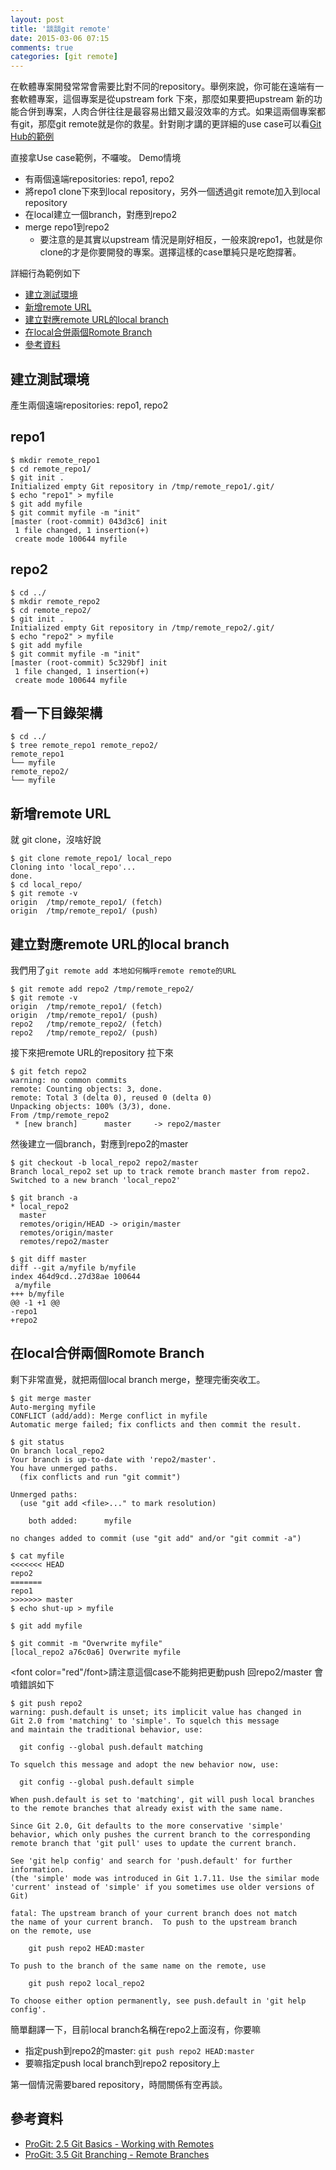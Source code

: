 ```yaml
---
layout: post
title: '談談git remote'
date: 2015-03-06 07:15
comments: true
categories: [git remote]
---
```

在軟體專案開發常常會需要比對不同的repository。舉例來說，你可能在遠端有一套軟體專案，這個專案是從upstream fork 下來，那麼如果要把upstream 新的功能合併到專案，人肉合併往往是最容易出錯又最沒效率的方式。如果這兩個專案都有git，那麼git remote就是你的救星。針對剛才講的更詳細的use case可以看[Git Hub的範例](https://help.github.com/articles/configuring-a-remote-for-a-fork/)

直接拿Use case範例，不囉唆。
Demo情境

* 有兩個遠端repositories: repo1, repo2
* 將repo1 clone下來到local repository，另外一個透過git remote加入到local repository
* 在local建立一個branch，對應到repo2
* merge repo1到repo2
	* 要注意的是其實以upstream 情況是剛好相反，一般來說repo1，也就是你clone的才是你要開發的專案。選擇這樣的case單純只是吃飽撐著。

詳細行為範例如下

* [建立測試環境](#g2_env)
* [新增remote URL](#g2_rt_url)
* [建立對應remote URL的local branch](#g2_rt_branch)
* [在local合併兩個Romote Branch](#g2_rt_merge)
* [參考資料](#g2_ref)


<a name="g2_env"></a>
## 建立測試環境
產生兩個遠端repositories: repo1, repo2

## repo1
```
$ mkdir remote_repo1
$ cd remote_repo1/
$ git init .
Initialized empty Git repository in /tmp/remote_repo1/.git/
$ echo "repo1" > myfile
$ git add myfile 
$ git commit myfile -m "init"
[master (root-commit) 043d3c6] init
 1 file changed, 1 insertion(+)
 create mode 100644 myfile
```

## repo2
```
$ cd ../
$ mkdir remote_repo2
$ cd remote_repo2/
$ git init .
Initialized empty Git repository in /tmp/remote_repo2/.git/
$ echo "repo2" > myfile
$ git add myfile 
$ git commit myfile -m "init"
[master (root-commit) 5c329bf] init
 1 file changed, 1 insertion(+)
 create mode 100644 myfile
```

## 看一下目錄架構
```
$ cd ../
$ tree remote_repo1 remote_repo2/
remote_repo1
└── myfile
remote_repo2/
└── myfile
```


<a name="g2_rt_url"></a>
## 新增remote URL
就 git clone，沒啥好說

```
$ git clone remote_repo1/ local_repo
Cloning into 'local_repo'...
done.
$ cd local_repo/
$ git remote -v
origin	/tmp/remote_repo1/ (fetch)
origin	/tmp/remote_repo1/ (push)
```


<a name="g2_rt_branch"></a>
## 建立對應remote URL的local branch
我們用了`git remote add 本地如何稱呼remote remote的URL`

```
$ git remote add repo2 /tmp/remote_repo2/
$ git remote -v
origin	/tmp/remote_repo1/ (fetch)
origin	/tmp/remote_repo1/ (push)
repo2	/tmp/remote_repo2/ (fetch)
repo2	/tmp/remote_repo2/ (push)
```

接下來把remote URL的repository 拉下來
```
$ git fetch repo2
warning: no common commits
remote: Counting objects: 3, done.
remote: Total 3 (delta 0), reused 0 (delta 0)
Unpacking objects: 100% (3/3), done.
From /tmp/remote_repo2
 * [new branch]      master     -> repo2/master
```

然後建立一個branch，對應到repo2的master
```
$ git checkout -b local_repo2 repo2/master
Branch local_repo2 set up to track remote branch master from repo2.
Switched to a new branch 'local_repo2'

$ git branch -a
* local_repo2
  master
  remotes/origin/HEAD -> origin/master
  remotes/origin/master
  remotes/repo2/master

$ git diff master 
diff --git a/myfile b/myfile
index 464d9cd..27d38ae 100644
 a/myfile
+++ b/myfile
@@ -1 +1 @@
-repo1
+repo2
```


<a name="g2_rt_merge"></a>
## 在local合併兩個Romote Branch
剩下非常直覺，就把兩個local branch merge，整理完衝突收工。


```
$ git merge master 
Auto-merging myfile
CONFLICT (add/add): Merge conflict in myfile
Automatic merge failed; fix conflicts and then commit the result.

$ git status 
On branch local_repo2
Your branch is up-to-date with 'repo2/master'.
You have unmerged paths.
  (fix conflicts and run "git commit")

Unmerged paths:
  (use "git add <file>..." to mark resolution)

	both added:      myfile

no changes added to commit (use "git add" and/or "git commit -a")

$ cat myfile 
<<<<<<< HEAD
repo2
=======
repo1
>>>>>>> master
$ echo shut-up > myfile 

$ git add myfile 

$ git commit -m "Overwrite myfile"
[local_repo2 a76c0a6] Overwrite myfile
```

<font color="red"/font>請注意這個case不能夠把更動push 回repo2/master 會噴錯誤如下</font>

```
$ git push repo2 
warning: push.default is unset; its implicit value has changed in
Git 2.0 from 'matching' to 'simple'. To squelch this message
and maintain the traditional behavior, use:

  git config --global push.default matching

To squelch this message and adopt the new behavior now, use:

  git config --global push.default simple

When push.default is set to 'matching', git will push local branches
to the remote branches that already exist with the same name.

Since Git 2.0, Git defaults to the more conservative 'simple'
behavior, which only pushes the current branch to the corresponding
remote branch that 'git pull' uses to update the current branch.

See 'git help config' and search for 'push.default' for further information.
(the 'simple' mode was introduced in Git 1.7.11. Use the similar mode
'current' instead of 'simple' if you sometimes use older versions of Git)

fatal: The upstream branch of your current branch does not match
the name of your current branch.  To push to the upstream branch
on the remote, use

    git push repo2 HEAD:master

To push to the branch of the same name on the remote, use

    git push repo2 local_repo2

To choose either option permanently, see push.default in 'git help config'.
```

簡單翻譯一下，目前local branch名稱在repo2上面沒有，你要嘛

* 指定push到repo2的master: `git push repo2 HEAD:master`
* 要嘛指定push local branch到repo2 repository上

第一個情況需要bared repository，時間關係有空再談。


<a name="g2_ref"></a>
## 參考資料

* [ProGit: 2.5 Git Basics - Working with Remotes](http://git-scm.com/book/en/v2/Git-Basics-Working-with-Remotes)
* [ProGit: 3.5 Git Branching - Remote Branches](http://git-scm.com/book/en/v2/Git-Branching-Remote-Branches)
